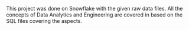 This project was done on Snowflake with the given raw data files. All the concepts of Data Analytics and Engineering are covered in based on the SQL files covering the aspects.
